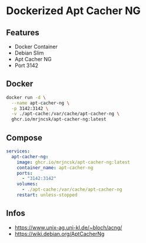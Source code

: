 # Dockerized Apt Cacher NG
## Features
- Docker Container
- Debian Slim
- Apt Cacher NG
- Port 3142
## Docker
```bash
docker run -d \
  --name apt-cacher-ng \
  -p 3142:3142 \
  -v ./apt-cache:/var/cache/apt-cacher-ng \
  ghcr.io/mrjncsk/apt-cacher-ng:latest
```
## Compose
```yml
services:
  apt-cacher-ng:
    image: ghcr.io/mrjncsk/apt-cacher-ng:latest
    container_name: apt-cacher-ng
    ports:
      - "3142:3142"
    volumes:
      - ./apt-cache:/var/cache/apt-cacher-ng
    restart: unless-stopped
```
## Infos
- https://www.unix-ag.uni-kl.de/~bloch/acng/
- https://wiki.debian.org/AptCacherNg
